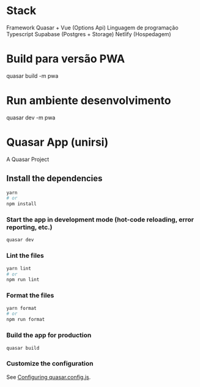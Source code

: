 # Stack

Framework Quasar + Vue (Options Api)
Linguagem de programação Typescript
Supabase (Postgres + Storage)
Netlify (Hospedagem)

# Build para versão PWA

quasar build -m pwa

# Run ambiente desenvolvimento

quasar dev -m pwa

# Quasar App (unirsi)

A Quasar Project

## Install the dependencies

```bash
yarn
# or
npm install
```

### Start the app in development mode (hot-code reloading, error reporting, etc.)

```bash
quasar dev
```

### Lint the files

```bash
yarn lint
# or
npm run lint
```

### Format the files

```bash
yarn format
# or
npm run format
```

### Build the app for production

```bash
quasar build
```

### Customize the configuration

See [Configuring quasar.config.js](https://v2.quasar.dev/quasar-cli-vite/quasar-config-js).
